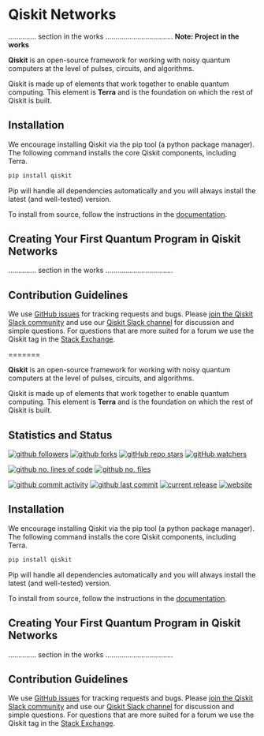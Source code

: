 # Qiskit Networks
.............. section in  the works ..................................
**Note: Project in the works**

**Qiskit** is an open-source framework for working with noisy quantum computers at the level of pulses, circuits, and algorithms.

Qiskit is made up of elements that work together to enable quantum computing. This element is **Terra** and is the foundation on which the rest of Qiskit is built.

## Installation

We encourage installing Qiskit via the pip tool (a python package manager). The following command installs the core Qiskit components, including Terra.

```bash
pip install qiskit
```

Pip will handle all dependencies automatically and you will always install the latest (and well-tested) version.

To install from source, follow the instructions in the [documentation](https://qiskit.org/documentation/contributing_to_qiskit.html#install-install-from-source-label).

## Creating Your First Quantum Program in Qiskit Networks

.............. section in  the works ..................................

## Contribution Guidelines

We use [GitHub issues](https://github.com/mgg39/qiskit-networks/issues) for tracking requests and bugs. Please
[join the Qiskit Slack community](https://ibm.co/joinqiskitslack)
and use our [Qiskit Slack channel](https://qiskit.slack.com) for discussion and simple questions.
For questions that are more suited for a forum we use the Qiskit tag in the [Stack Exchange](https://quantumcomputing.stackexchange.com/questions/tagged/qiskit).

=======

**Qiskit** is an open-source framework for working with noisy quantum computers at the level of pulses, circuits, and algorithms.

Qiskit is made up of elements that work together to enable quantum computing. This element is **Terra** and is the foundation on which the rest of Qiskit is built.

## Statistics and Status

[![github followers](https://img.shields.io/github/followers/qiskit-networks?style=social)](https://github.com/mgg39/qiskit-networks)
[![github forks](https://img.shields.io/github/forks/qiskit-networks/qiskit-networks?style=social)](https://github.com/mgg39/qiskit-networks)
[![gitHub repo stars](https://img.shields.io/github/stars/qiskit-networks/qiskit-networks?style=social)](https://github.com/mgg39/qiskit-networks)
[![gitHub watchers](https://img.shields.io/github/watchers/qiskit-networks/qiskit-networks?style=social)](https://github.com/mgg39/qiskit-networks)

[![github no. lines of code](https://tokei.rs/b1/github/qiskit-networks/qiskit-networks?category=code)](https://github.com/mgg39/qiskit-networks)
[![github no. files](https://tokei.rs/b1/github/qiskit-networks/qiskit-networks?category=files)](https://github.com/mgg39/qiskit-networks)

[![github commit activity](https://img.shields.io/github/commit-activity/m/qiskit-networks/qiskit-networks?label=📈%20commit&nbsp;activity)](https://github.com/mgg39/qiskit-networks)
[![github last commit](https://img.shields.io/github/last-commit/qiskrypt/qiskrypt?label=📅%20last&nbsp;commit)](https://github.com/mgg39/qiskit-networks)
[![current release](https://img.shields.io/badge/release-v0.0.1-magenta.svg?label=🏁%20release)](https://github.com/mgg39/qiskit-networks)
[![website](https://img.shields.io/website?down_color=red&down_message=offline&up_color=green&up_message=online&label=🌐%20website&url=https%3A%2F%qiskit-networks.github.io%2F)](https://github.com/mgg39/qiskit-networks)

## Installation

We encourage installing Qiskit via the pip tool (a python package manager). The following command installs the core Qiskit components, including Terra.

```bash
pip install qiskit
```

Pip will handle all dependencies automatically and you will always install the latest (and well-tested) version.

To install from source, follow the instructions in the [documentation](https://qiskit.org/documentation/contributing_to_qiskit.html#install-install-from-source-label).

## Creating Your First Quantum Program in Qiskit Networks

.............. section in  the works ..................................

## Contribution Guidelines

We use [GitHub issues](https://github.com/mgg39/qiskit-networks/issues) for tracking requests and bugs. Please
[join the Qiskit Slack community](https://ibm.co/joinqiskitslack)
and use our [Qiskit Slack channel](https://qiskit.slack.com) for discussion and simple questions.
For questions that are more suited for a forum we use the Qiskit tag in the [Stack Exchange](https://quantumcomputing.stackexchange.com/questions/tagged/qiskit).